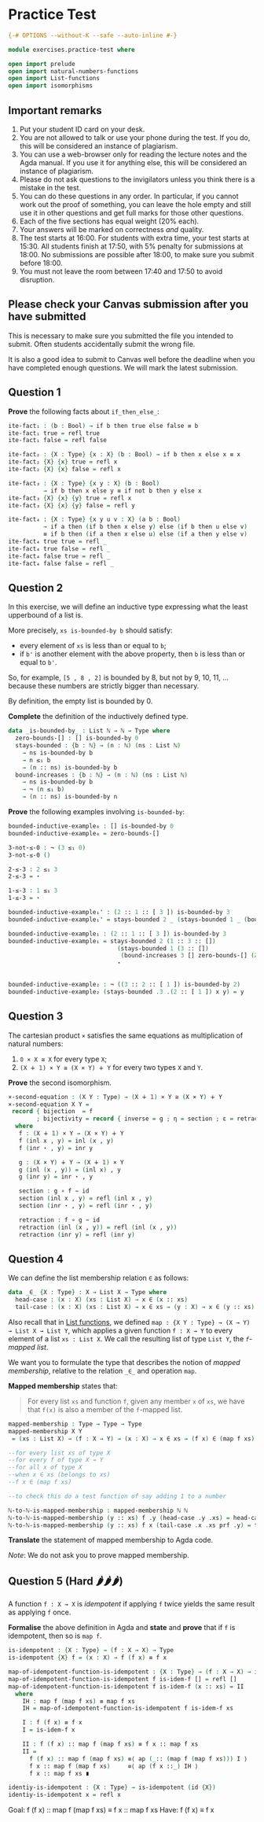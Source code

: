 # Practice Test

```agda
{-# OPTIONS --without-K --safe --auto-inline #-}

module exercises.practice-test where

open import prelude
open import natural-numbers-functions
open import List-functions
open import isomorphisms
```

## Important remarks
1. Put your student ID card on your desk.
1. You are not allowed to talk or use your phone during the test. If you do,
this will be considered an instance of plagiarism.
1. You can use a web-browser only for reading the lecture notes and the Agda
manual. If you use it for anything else, this will be considered an instance
of plagiarism.
1. Please do not ask questions to the invigilators unless you think there is a
mistake in the test.
1. You can do these questions in any order. In particular, if you cannot work
out the proof of something, you can leave the hole empty and still use it in
other questions and get full marks for those other questions.
1. Each of the five sections has equal weight (20% each).
1. Your answers will be marked on correctness *and* quality.
1. The test starts at 16:00. For students with extra time, your test starts at 15:30.
All students finish at 17:50, with 5% penalty for submissions at 18:00. No submissions are possible after 18:00, to make sure you submit before 18:00.
1. You must not leave the room between 17:40 and 17:50 to avoid disruption.

## Please check your Canvas submission after you have submitted

This is necessary to make sure you submitted the file you intended to submit. Often students accidentally submit the wrong file.

It is also a good idea to submit to Canvas well before the deadline when you have completed enough questions. We will mark the latest submission.

## Question 1

**Prove** the following facts about `if_then_else_`:

```agda
ite-fact₁ : (b : Bool) → if b then true else false ≡ b
ite-fact₁ true = refl true
ite-fact₁ false = refl false

ite-fact₂ : {X : Type} {x : X} (b : Bool) → if b then x else x ≡ x
ite-fact₂ {X} {x} true = refl x
ite-fact₂ {X} {x} false = refl x

ite-fact₃ : {X : Type} {x y : X} (b : Bool)
          → if b then x else y ≡ if not b then y else x
ite-fact₃ {X} {x} {y} true = refl x
ite-fact₃ {X} {x} {y} false = refl y

ite-fact₄ : {X : Type} {x y u v : X} (a b : Bool)
          → if a then (if b then x else y) else (if b then u else v)
          ≡ if b then (if a then x else u) else (if a then y else v)
ite-fact₄ true true = refl _
ite-fact₄ true false = refl _
ite-fact₄ false true = refl _
ite-fact₄ false false = refl _
```

## Question 2

In this exercise, we will define an inductive type expressing what the least
upperbound of a list is.

More precisely, `xs is-bounded-by b` should satisfy:
- every element of `xs` is less than or equal to `b`;
- if `b'` is another element with the above property, then `b` is less than
or equal to `b'`.

So, for example, `[5 , 8 , 2]` is bounded by 8, but not by 9, 10, 11, ...
because these numbers are strictly bigger than necessary.

By definition, the empty list is bounded by 0.

**Complete** the definition of the inductively defined type.

```agda
data _is-bounded-by_ : List ℕ → ℕ → Type where
  zero-bounds-[] : [] is-bounded-by 0
  stays-bounded : {b : ℕ} → (n : ℕ) (ns : List ℕ)
    → ns is-bounded-by b
    → n ≤₁ b
    → (n :: ns) is-bounded-by b
  bound-increases : {b : ℕ} → (n : ℕ) (ns : List ℕ)
    → ns is-bounded-by b
    → ¬ (n ≤₁ b)
    → (n :: ns) is-bounded-by n
```

**Prove** the following examples involving `is-bounded-by`:

```agda
bounded-inductive-example₀ : [] is-bounded-by 0
bounded-inductive-example₀ = zero-bounds-[]

3-not-≤-0 : ¬ (3 ≤₁ 0)
3-not-≤-0 ()

2-≤-3 : 2 ≤₁ 3
2-≤-3 = ⋆

1-≤-3 : 1 ≤₁ 3
1-≤-3 = ⋆

bounded-inductive-example₁' : (2 :: 1 :: [ 3 ]) is-bounded-by 3
bounded-inductive-example₁' = stays-bounded 2 _ (stays-bounded 1 _ (bound-increases 3 [] zero-bounds-[] 3-not-≤-0) 1-≤-3) 2-≤-3

bounded-inductive-example₁ : (2 :: 1 :: [ 3 ]) is-bounded-by 3
bounded-inductive-example₁ = stays-bounded 2 (1 :: 3 :: [])
                               (stays-bounded 1 (3 :: [])
                                (bound-increases 3 [] zero-bounds-[] (λ z → z)) ⋆)
                               ⋆
   

bounded-inductive-example₂ : ¬ ((3 :: 2 :: [ 1 ]) is-bounded-by 2)
bounded-inductive-example₂ (stays-bounded .3 .(2 :: [ 1 ]) x y) = y
```

## Question 3

The cartesian product `×` satisfies the same equations as multiplication of
natural numbers:
1. `𝟘 × X ≅ X` for every type `X`;
1. `(X ∔ 𝟙) × Y ≅ (X × Y) ∔ Y` for every two types `X` and `Y`.

**Prove** the second isomorphism.

```agda
×-second-equation : (X Y : Type) → (X ∔ 𝟙) × Y ≅ (X × Y) ∔ Y
×-second-equation X Y =
 record { bijection  = f
        ; bijectivity = record { inverse = g ; η = section ; ε = retraction } }
  where
   f : (X ∔ 𝟙) × Y → (X × Y) ∔ Y
   f (inl x , y) = inl (x , y)
   f (inr ⋆ , y) = inr y

   g : (X × Y) ∔ Y → (X ∔ 𝟙) × Y
   g (inl (x , y)) = (inl x) , y
   g (inr y) = inr ⋆ , y

   section : g ∘ f ∼ id
   section (inl x , y) = refl (inl x , y)
   section (inr ⋆ , y) = refl (inr ⋆ , y)

   retraction : f ∘ g ∼ id
   retraction (inl (x , y)) = refl (inl (x , y))
   retraction (inr y) = refl (inr y)
```

## Question 4

We can define the list membership relation `∈` as follows:

```agda
data _∈_ {X : Type} : X → List X → Type where
  head-case : (x : X) (xs : List X) → x ∈ (x :: xs)
  tail-case : (x : X) (xs : List X) → x ∈ xs → (y : X) → x ∈ (y :: xs)
```

Also recall that in [List functions](../List-functions.lagda.md), we defined
`map : {X Y : Type} → (X → Y) → List X → List Y`, which applies a given function
`f : X → Y` to every element of a list `xs : List X`.  We call the resulting
list of type `List Y`, the *`f`-mapped list*.

We want you to formulate the type that describes the notion of *mapped
membership*, relative to the relation `_∈_` and operation `map`.

**Mapped membership** states that:
 > For every list `xs` and function `f`, given any member `x` of `xs`,
   we have that `f(x)` is also a member of the `f`-mapped list.

```agda
mapped-membership : Type → Type → Type
mapped-membership X Y
 = (xs : List X) → (f : X → Y) → (x : X) → x ∈ xs → (f x) ∈ (map f xs)

--for every list xs of type X
--for every f of type X → Y
--for all x of type X
--when x ∈ xs (belongs to xs)
--f x ∈ (map f xs)

--to check this do a test function of say adding 1 to a number

ℕ-to-ℕ-is-mapped-membership : mapped-membership ℕ ℕ
ℕ-to-ℕ-is-mapped-membership (y :: xs) f .y (head-case .y .xs) = head-case (f y) (map f xs)
ℕ-to-ℕ-is-mapped-membership (y :: xs) f x (tail-case .x .xs prf .y) = tail-case (f x) (map f xs) (ℕ-to-ℕ-is-mapped-membership xs f x prf) (f y)
```
**Translate** the statement of mapped membership to Agda code.

*Note*: We do not ask you to prove mapped membership.


## Question 5 (Hard 🌶🌶🌶)

A function `f : X → X` is *idempotent* if applying `f` twice yields the same
result as applying `f` once.

**Formalise** the above definition in Agda and **state** and **prove** that if
`f` is idempotent, then so is `map f`.

```agda
is-idempotent : {X : Type} → (f : X → X) → Type
is-idempotent {X} f = (x : X) → f (f x) ≡ f x

map-of-idempotent-function-is-idempotent : {X : Type} → (f : X → X) → is-idempotent f → is-idempotent (map f)
map-of-idempotent-function-is-idempotent f is-idem-f [] = refl []
map-of-idempotent-function-is-idempotent f is-idem-f (x :: xs) = II
  where
    IH : map f (map f xs) ≡ map f xs
    IH = map-of-idempotent-function-is-idempotent f is-idem-f xs

    I : f (f x) ≡ f x
    I = is-idem-f x

    II : f (f x) :: map f (map f xs) ≡ f x :: map f xs
    II = 
      f (f x) :: map f (map f xs) ≡⟨ ap (_:: (map f (map f xs))) I ⟩
      f x :: map f (map f xs)     ≡⟨ ap (f x ::_) IH ⟩
      f x :: map f xs ∎

identiy-is-idempotent : {X : Type} → is-idempotent (id {X})
identiy-is-idempotent x = refl x
```


Goal: f (f x) :: map f (map f xs) ≡ f x :: map f xs
Have: f (f x) ≡ f x
